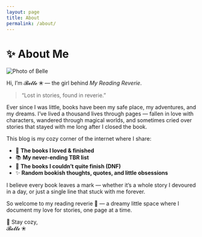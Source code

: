 ```yaml
---
layout: page
title: About
permalink: /about/
---
```


# ✨ About Me

<div class="about-photo">
  <img src="{{ '/assets/me.jpeg' | relative_url }}" alt="Photo of Belle">
</div>

Hi, I’m <span class="belle-script">𝓑𝓮𝓵𝓵𝓮 ❀</span> — the girl behind <em>My Reading Reverie</em>.  

<blockquote>“Lost in stories, found in reverie.”</blockquote>

Ever since I was little, books have been my safe place, my adventures, and my dreams. I’ve lived a thousand lives through pages — fallen in love with characters, wandered through magical worlds, and sometimes cried over stories that stayed with me long after I closed the book.  

This blog is my cozy corner of the internet where I share:  

- 📖 **The books I loved & finished**  
- 📚 **My never-ending TBR list**  
- 💭 **The books I couldn’t quite finish (DNF)**  
- ✨ **Random bookish thoughts, quotes, and little obsessions**  

I believe every book leaves a mark — whether it’s a whole story I devoured in a day, or just a single line that stuck with me forever.  

So welcome to my reading reverie 💜 — a dreamy little space where I document my love for stories, one page at a time.  

🌸 Stay cozy,  
<span class="belle-script">𝓑𝓮𝓵𝓵𝓮 ❀</span>
